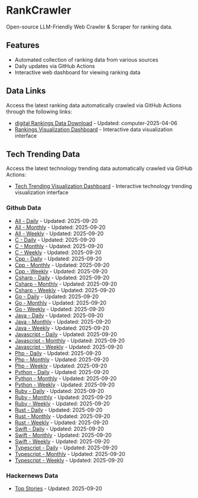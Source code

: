 # RankCrawler

Open-source LLM-Friendly Web Crawler & Scraper for ranking data.

## Features

* Automated collection of ranking data from various sources
* Daily updates via GitHub Actions
* Interactive web dashboard for viewing ranking data


## Data Links

Access the latest ranking data automatically crawled via GitHub Actions through the following links:

* [digital Rankings Data Download](https://github.com/chenjy16/RankCrawler/blob/main/data/1688/digital_computer_2025-04-06.json) - Updated: computer-2025-04-06
* [Rankings Visualization Dashboard](https://chenjy16.github.io/RankCrawler/1688_rankings.html) - Interactive data visualization interface




## Tech Trending Data

Access the latest technology trending data automatically crawled via GitHub Actions:

* [Tech Trending Visualization Dashboard](https://chenjy16.github.io/RankCrawler/tech_trending.html) - Interactive technology trending visualization interface

### Github Data

* [All - Daily](https://github.com/chenjy16/RankCrawler/blob/main/data/github/github_all_daily_2025-09-20.json) - Updated: 2025-09-20
* [All - Monthly](https://github.com/chenjy16/RankCrawler/blob/main/data/github/github_all_monthly_2025-09-20.json) - Updated: 2025-09-20
* [All - Weekly](https://github.com/chenjy16/RankCrawler/blob/main/data/github/github_all_weekly_2025-09-20.json) - Updated: 2025-09-20
* [C - Daily](https://github.com/chenjy16/RankCrawler/blob/main/data/github/github_c_daily_2025-09-20.json) - Updated: 2025-09-20
* [C - Monthly](https://github.com/chenjy16/RankCrawler/blob/main/data/github/github_c_monthly_2025-09-20.json) - Updated: 2025-09-20
* [C - Weekly](https://github.com/chenjy16/RankCrawler/blob/main/data/github/github_c_weekly_2025-09-20.json) - Updated: 2025-09-20
* [Cpp - Daily](https://github.com/chenjy16/RankCrawler/blob/main/data/github/github_cpp_daily_2025-09-20.json) - Updated: 2025-09-20
* [Cpp - Monthly](https://github.com/chenjy16/RankCrawler/blob/main/data/github/github_cpp_monthly_2025-09-20.json) - Updated: 2025-09-20
* [Cpp - Weekly](https://github.com/chenjy16/RankCrawler/blob/main/data/github/github_cpp_weekly_2025-09-20.json) - Updated: 2025-09-20
* [Csharp - Daily](https://github.com/chenjy16/RankCrawler/blob/main/data/github/github_csharp_daily_2025-09-20.json) - Updated: 2025-09-20
* [Csharp - Monthly](https://github.com/chenjy16/RankCrawler/blob/main/data/github/github_csharp_monthly_2025-09-20.json) - Updated: 2025-09-20
* [Csharp - Weekly](https://github.com/chenjy16/RankCrawler/blob/main/data/github/github_csharp_weekly_2025-09-20.json) - Updated: 2025-09-20
* [Go - Daily](https://github.com/chenjy16/RankCrawler/blob/main/data/github/github_go_daily_2025-09-20.json) - Updated: 2025-09-20
* [Go - Monthly](https://github.com/chenjy16/RankCrawler/blob/main/data/github/github_go_monthly_2025-09-20.json) - Updated: 2025-09-20
* [Go - Weekly](https://github.com/chenjy16/RankCrawler/blob/main/data/github/github_go_weekly_2025-09-20.json) - Updated: 2025-09-20
* [Java - Daily](https://github.com/chenjy16/RankCrawler/blob/main/data/github/github_java_daily_2025-09-20.json) - Updated: 2025-09-20
* [Java - Monthly](https://github.com/chenjy16/RankCrawler/blob/main/data/github/github_java_monthly_2025-09-20.json) - Updated: 2025-09-20
* [Java - Weekly](https://github.com/chenjy16/RankCrawler/blob/main/data/github/github_java_weekly_2025-09-20.json) - Updated: 2025-09-20
* [Javascript - Daily](https://github.com/chenjy16/RankCrawler/blob/main/data/github/github_javascript_daily_2025-09-20.json) - Updated: 2025-09-20
* [Javascript - Monthly](https://github.com/chenjy16/RankCrawler/blob/main/data/github/github_javascript_monthly_2025-09-20.json) - Updated: 2025-09-20
* [Javascript - Weekly](https://github.com/chenjy16/RankCrawler/blob/main/data/github/github_javascript_weekly_2025-09-20.json) - Updated: 2025-09-20
* [Php - Daily](https://github.com/chenjy16/RankCrawler/blob/main/data/github/github_php_daily_2025-09-20.json) - Updated: 2025-09-20
* [Php - Monthly](https://github.com/chenjy16/RankCrawler/blob/main/data/github/github_php_monthly_2025-09-20.json) - Updated: 2025-09-20
* [Php - Weekly](https://github.com/chenjy16/RankCrawler/blob/main/data/github/github_php_weekly_2025-09-20.json) - Updated: 2025-09-20
* [Python - Daily](https://github.com/chenjy16/RankCrawler/blob/main/data/github/github_python_daily_2025-09-20.json) - Updated: 2025-09-20
* [Python - Monthly](https://github.com/chenjy16/RankCrawler/blob/main/data/github/github_python_monthly_2025-09-20.json) - Updated: 2025-09-20
* [Python - Weekly](https://github.com/chenjy16/RankCrawler/blob/main/data/github/github_python_weekly_2025-09-20.json) - Updated: 2025-09-20
* [Ruby - Daily](https://github.com/chenjy16/RankCrawler/blob/main/data/github/github_ruby_daily_2025-09-20.json) - Updated: 2025-09-20
* [Ruby - Monthly](https://github.com/chenjy16/RankCrawler/blob/main/data/github/github_ruby_monthly_2025-09-20.json) - Updated: 2025-09-20
* [Ruby - Weekly](https://github.com/chenjy16/RankCrawler/blob/main/data/github/github_ruby_weekly_2025-09-20.json) - Updated: 2025-09-20
* [Rust - Daily](https://github.com/chenjy16/RankCrawler/blob/main/data/github/github_rust_daily_2025-09-20.json) - Updated: 2025-09-20
* [Rust - Monthly](https://github.com/chenjy16/RankCrawler/blob/main/data/github/github_rust_monthly_2025-09-20.json) - Updated: 2025-09-20
* [Rust - Weekly](https://github.com/chenjy16/RankCrawler/blob/main/data/github/github_rust_weekly_2025-09-20.json) - Updated: 2025-09-20
* [Swift - Daily](https://github.com/chenjy16/RankCrawler/blob/main/data/github/github_swift_daily_2025-09-20.json) - Updated: 2025-09-20
* [Swift - Monthly](https://github.com/chenjy16/RankCrawler/blob/main/data/github/github_swift_monthly_2025-09-20.json) - Updated: 2025-09-20
* [Swift - Weekly](https://github.com/chenjy16/RankCrawler/blob/main/data/github/github_swift_weekly_2025-09-20.json) - Updated: 2025-09-20
* [Typescript - Daily](https://github.com/chenjy16/RankCrawler/blob/main/data/github/github_typescript_daily_2025-09-20.json) - Updated: 2025-09-20
* [Typescript - Monthly](https://github.com/chenjy16/RankCrawler/blob/main/data/github/github_typescript_monthly_2025-09-20.json) - Updated: 2025-09-20
* [Typescript - Weekly](https://github.com/chenjy16/RankCrawler/blob/main/data/github/github_typescript_weekly_2025-09-20.json) - Updated: 2025-09-20

### Hackernews Data

* [Top Stories](https://github.com/chenjy16/RankCrawler/blob/main/data/hackernews/hackernews_top_2025-09-20.json) - Updated: 2025-09-20


